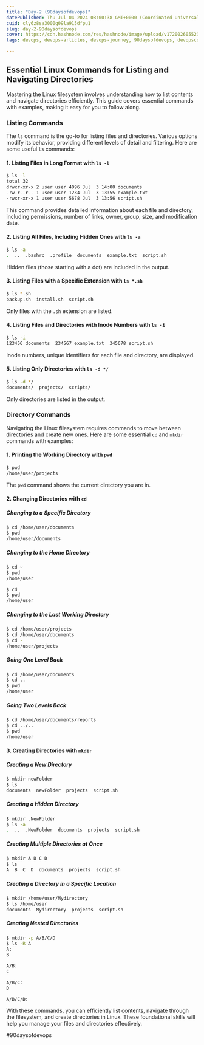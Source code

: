 ```yaml
---
title: "Day-2 (90daysofdevops)"
datePublished: Thu Jul 04 2024 08:00:38 GMT+0000 (Coordinated Universal Time)
cuid: cly6z8sa3000g09la915dfpu1
slug: day-2-90daysofdevops
cover: https://cdn.hashnode.com/res/hashnode/image/upload/v1720026055231/261d7ad3-7e3a-44c7-aa4f-8c2626a6ad62.jpeg
tags: devops, devops-articles, devops-journey, 90daysofdevops, devopscommunity

---
```


## Essential Linux Commands for Listing and Navigating Directories

Mastering the Linux filesystem involves understanding how to list contents and navigate directories efficiently. This guide covers essential commands with examples, making it easy for you to follow along.

### Listing Commands

The `ls` command is the go-to for listing files and directories. Various options modify its behavior, providing different levels of detail and filtering. Here are some useful `ls` commands:

#### 1\. Listing Files in Long Format with `ls -l`

```bash
$ ls -l
total 32
drwxr-xr-x 2 user user 4096 Jul  3 14:00 documents
-rw-r--r-- 1 user user 1234 Jul  3 13:55 example.txt
-rwxr-xr-x 1 user user 5678 Jul  3 13:56 script.sh
```

This command provides detailed information about each file and directory, including permissions, number of links, owner, group, size, and modification date.

#### 2\. Listing All Files, Including Hidden Ones with `ls -a`

```bash
$ ls -a
.  ..  .bashrc  .profile  documents  example.txt  script.sh
```

Hidden files (those starting with a dot) are included in the output.

#### 3\. Listing Files with a Specific Extension with `ls *.sh`

```bash
$ ls *.sh
backup.sh  install.sh  script.sh
```

Only files with the `.sh` extension are listed.

#### 4\. Listing Files and Directories with Inode Numbers with `ls -i`

```bash
$ ls -i
123456 documents  234567 example.txt  345678 script.sh
```

Inode numbers, unique identifiers for each file and directory, are displayed.

#### 5\. Listing Only Directories with `ls -d */`

```bash
$ ls -d */
documents/  projects/  scripts/
```

Only directories are listed in the output.

### Directory Commands

Navigating the Linux filesystem requires commands to move between directories and create new ones. Here are some essential `cd` and `mkdir` commands with examples:

#### 1\. Printing the Working Directory with `pwd`

```bash
$ pwd
/home/user/projects
```

The `pwd` command shows the current directory you are in.

#### 2\. Changing Directories with `cd`

##### Changing to a Specific Directory

```bash
$ cd /home/user/documents
$ pwd
/home/user/documents
```

##### Changing to the Home Directory

```bash
$ cd ~
$ pwd
/home/user

$ cd
$ pwd
/home/user
```

##### Changing to the Last Working Directory

```bash
$ cd /home/user/projects
$ cd /home/user/documents
$ cd -
/home/user/projects
```

##### Going One Level Back

```bash
$ cd /home/user/documents
$ cd ..
$ pwd
/home/user
```

##### Going Two Levels Back

```bash
$ cd /home/user/documents/reports
$ cd ../..
$ pwd
/home/user
```

#### 3\. Creating Directories with `mkdir`

##### Creating a New Directory

```bash
$ mkdir newFolder
$ ls
documents  newFolder  projects  script.sh
```

##### Creating a Hidden Directory

```bash
$ mkdir .NewFolder
$ ls -a
.  ..  .NewFolder  documents  projects  script.sh
```

##### Creating Multiple Directories at Once

```bash
$ mkdir A B C D
$ ls
A  B  C  D  documents  projects  script.sh
```

##### Creating a Directory in a Specific Location

```bash
$ mkdir /home/user/Mydirectory
$ ls /home/user
documents  Mydirectory  projects  script.sh
```

##### Creating Nested Directories

```bash
$ mkdir -p A/B/C/D
$ ls -R A
A:
B

A/B:
C

A/B/C:
D

A/B/C/D:
```

With these commands, you can efficiently list contents, navigate through the filesystem, and create directories in Linux. These foundational skills will help you manage your files and directories effectively.

#90daysofdevops